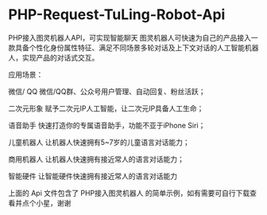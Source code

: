 # PHP-Request-TuLing-Robot-Api
PHP接入图灵机器人API，可实现智能聊天
图灵机器人可快速为自己的产品接入一款具备个性化身份属性特征、满足不同场景多轮对话及上下文对话的人工智能机器人，实现产品的对话式交互。

应用场景：

  微信/ QQ
  微信/QQ群、公众号用户管理、自动回复、粉丝活跃；

  二次元形象
  赋予二次元IP人工智能，让二次元IP具备人工生命；

  语音助手
  快速打造你的专属语音助手，功能不亚于iPhone Siri；

  儿童机器人
  让机器人快速拥有5~7岁的儿童语言对话能力；

  商用机器人
  让机器人快速拥有接近常人的语言对话能力；

  智能硬件
  让智能硬件快速拥有接近常人的语言对话能力

上面的 Api 文件包含了 PHP接入图灵机器人 的简单示例，如有需要可自行下载查看并点个小星，谢谢
